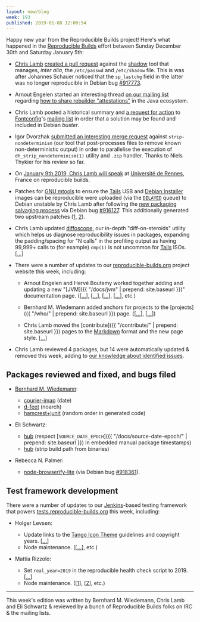 ```yaml
---
layout: new/blog
week: 193
published: 2019-01-08 12:00:54
---
```


Happy new year from the Reproducible Builds project! Here's what happened in the [Reproducible Builds](https://reproducible-builds.org) effort between Sunday December 30th and Saturday January 5th:

* [Chris Lamb](https://chris-lamb.co.uk/) [created a pull request](https://github.com/shadow-maint/shadow/pull/146) against the [shadow](https://github.com/shadow-maint/shadow) tool that manages, *inter alia*, the `/etc/passwd` and `/etc/shadow` file. This is was after Johannes Schauer noticed that the `sp_lastchg` field in the latter was no longer reproducible in Debian bug [#917773](https://bugs.debian.org/917773).

* Arnout Engelen started an interesting thread [on our mailing list](https://lists.reproducible-builds.org/pipermail/rb-general/) regarding [how to share rebuilder "attestations"](https://lists.reproducible-builds.org/pipermail/rb-general/2019-January/001378.html) in the Java ecosystem.

* Chris Lamb posted a historical summary and [a request for action](https://lists.freedesktop.org/archives/fontconfig/2019-January/006420.html) to [Fontconfig](https://www.freedesktop.org/wiki/Software/fontconfig/)'s [mailing list](https://lists.freedesktop.org/archives/fontconfig/) in order that a solution may be found and included in Debian *buster*.

* Igor Dvorzhak [submitted an interesting merge request](https://salsa.debian.org/reproducible-builds/strip-nondeterminism/merge_requests/3) against `strip-nondeterminism` (our tool that post-processes files to remove known non-deterministic output) in order to parallelise the execution of `dh_strip_nondeterminism(1)` utility and `.zip` handler. Thanks to Niels Thykier for his review so far.

* On [January 9th 2019, Chris Lamb will speak](http://actux.eu.org/2019/01/conference-sur-les-builds-reproductibles-mercredi-9-janvier-2019/) at [Université de Rennes](https://www.univ-rennes1.fr/), France on reproducible builds.

* Patches for [GNU mtools](https://www.gnu.org/software/mtools/) to ensure the [Tails](https://tails.boum.org/) USB and [Debian Installer](https://www.debian.org/devel/debian-installer/) images can be reproducible were uploaded (via the [`DELAYED`](https://ftp-master.debian.org/deferred.html) queue) to Debian unstable by Chris Lamb after following the [new packaging salvaging process](https://www.debian.org/doc/manuals/developers-reference/ch05.en.html#package-salvaging) via Debian bug [#916127](https://bugs.debian.org/916127). This additionally generated two upstream patches ([1](http://lists.gnu.org/archive/html/info-mtools/2019-01/msg00003.html), [2](http://lists.gnu.org/archive/html/info-mtools/2019-01/msg00000.html)).

* Chris Lamb updated [diffoscope](https://diffoscope.org/), our in-depth "diff-on-steroids" utility which helps us diagnose reproducibility issues in packages, expanding the padding/spacing for "N calls" in the profiling output as having 99,999+ calls to (for example) `cmp(1)` is not uncommon for [Tails](https://tails.boum.org) ISOs. [[...](https://salsa.debian.org/reproducible-builds/diffoscope/commit/21e4c1d)]

* There were a number of updates to our [reproducible-builds.org](https://reproducible-builds.org) project website this week, including:

    * Arnout Engelen and Hervé Boutemy worked together adding and updating a new "[JVM]({{ "/docs/jvm" | prepend: site.baseurl }})" documentation page. ([[...](https://salsa.debian.org/reproducible-builds/reproducible-website/commit/573dd7f)], [[...](https://salsa.debian.org/reproducible-builds/reproducible-website/commit/19ec440)], [[...](https://salsa.debian.org/reproducible-builds/reproducible-website/commit/83c7ca0)], [[...](https://salsa.debian.org/reproducible-builds/reproducible-website/commit/6ba3e56)], etc.)

    * Bernhard M. Wiedemann added anchors for projects to the [projects]({{ "/who/" | prepend: site.baseurl }}) page. ([[...](https://salsa.debian.org/reproducible-builds/reproducible-website/commit/c9a2d4f)], [[...](https://salsa.debian.org/reproducible-builds/reproducible-website/commit/0d26eed)])

    * Chris Lamb moved the [contribute]({{ "/contribute/" | prepend: site.baseurl }}) pages to the [Markdown](https://en.wikipedia.org/wiki/Markdown) format and the new page style. [[...](https://salsa.debian.org/reproducible-builds/reproducible-website/commit/d8bb620)]

* Chris Lamb reviewed 4 packages, but 14 were automatically updated & removed this week, adding to [our knowledge about identified issues](https://tests.reproducible-builds.org/debian/index_issues.html).

## Packages reviewed and fixed, and bugs filed

* [Bernhard M. Wiedemann](https://lizards.opensuse.org/author/bmwiedemann/):
    * [courier-imap](https://build.opensuse.org/request/show/662627) (date)
    * [d-feet](https://build.opensuse.org/request/show/662511) (noarch)
    * [hamcrest+junit](https://bugzilla.opensuse.org/show_bug.cgi?id=1120493) (random order in generated code)

* Eli Schwartz:
    * [hub](https://github.com/github/hub/pull/1992) (respect [`SOURCE_DATE_EPOCH`]({{ "/docs/source-date-epoch/" | prepend: site.baseurl }}) in embedded manual package timestamps)
    * [hub](https://github.com/github/hub/pull/1994) (strip build path from binaries)

* Rebecca N. Palmer:
    * [node-browserify-lite](https://tracker.debian.org/pkg/node-browserify-lite) (via Debian bug [#918361](https://bugs.debian.org/918361)).

## Test framework development

There were a number of updates to our [Jenkins](https://jenkins.io/)-based testing framework that powers [tests.reproducible-builds.org](https://tests.reproducible-builds.org) this week, including:

* Holger Levsen:
    * Update links to the [Tango Icon Theme](http://tango.freedesktop.org/Tango_Icon_Library) guidelines and copyright years. [[...](https://salsa.debian.org/qa/jenkins.debian.net/commit/bed9679b)]
    * Node maintenance. ([[...](https://salsa.debian.org/qa/jenkins.debian.net/commit/7f7145ce)], etc.)

* Mattia Rizzolo:
    * Set `real_year=2019` in the reproducible health check script to 2019. [[...](https://salsa.debian.org/qa/jenkins.debian.net/commit/a2f2ce04)]
    * Node maintenance. ([[1](https://salsa.debian.org/qa/jenkins.debian.net/commit/ebc30a8d)], [[2](https://salsa.debian.org/qa/jenkins.debian.net/commit/b7c521fe)], etc.)

---

This week's edition was written by Bernhard M. Wiedemann, Chris Lamb and Eli Schwartz & reviewed by a bunch of Reproducible Builds folks on IRC & the mailing lists.
